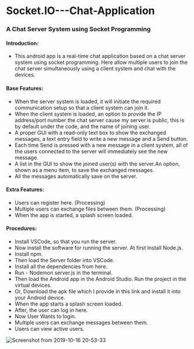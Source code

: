# Socket.IO---Chat-Application
### A Chat Server System using Socket Programming

#### Introduction:
  - This android app is a real-time chat application based on a chat server system using socket programming. Here allow multiple users to join the chat server simultaneously using a client system and chat with the devices.
  
#### Base Features:
  - When the server system is loaded, it will initiate the required communication setup so that a client system can join it.
  - When the client system is loaded, an option to provide the IP address/port number  the chat server cause my server is public, this is by default under the code, and the name of joining user.
  - A proper GUI with a read-only text box to show the exchanged messages, a text entry field to write a new message and a Send button.
  - Each time Send is pressed with a new message in a client system, all of the users connected to the server will immediately see the new message.
  - A list in the GUI to show the joined user(s) with the server.An option, shown as a menu item, to save the exchanged messages.
  - All the messages automatically save on the server.
  
#### Extra Features:
  - Users can register here. (Processing)
  - Multiple users can exchange files between them. (Processing)
  - When the app is started, a splash screen loaded.

#### Procedures:
  - Install VSCode, so that you run the server.
  - Now install the software for running the server. At first Install Node.js.
  - Install npm.
  - Then load the Server folder into VSCode.
  - Install all the dependencies from here.
  - Run - Nodemon server.js in the terminal.
  - Then load the Android app in the Android Studio. Run the project in the virtual devices.
  - Or, Download the apk file which I provide in this link and install it into your Android device.
  - When the app starts a splash screen loaded.
  - After, the user can log in here. 
  - Now User Wants to login.
  - Multiple users can exchange messages between them.
  - Users can view active users.
  
![Screenshot from 2019-10-16 20-53-33](https://user-images.githubusercontent.com/41442625/66931372-cfc31380-f057-11e9-9f06-6309e20dced3.png)


